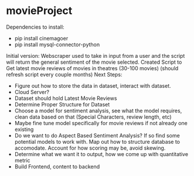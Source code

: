 # movieProject

Dependencies to install:
 - pip install cinemagoer
 - pip install mysql-connector-python

Initial version: Webscraper used to take in input from a user and the script will return the general sentiment of the movie selected.
Created Script to Get latest movie reviews of movies in theatres (30-100 movies) (should refresh script every couple months)
Next Steps:
 - Figure out how to store the data in dataset, interact with dataset.
 - Cloud Server? 
 - Dataset should hold Latest Movie Reviews
 - Determine Proper Structure for Dataset
 - Choose a model for sentiment analysis, see what the model requires, clean data based on that (Special Characters, review length, etc)  
 - Maybe fine tune model specifically for movie reviews if not already one existing
 - Do we want to do Aspect Based Sentiment Analysis? If so find some potential models to work with. Map out how to structure database to accomodate. Account for how scoring may be, avoid skewing.  
 - Determine what we want it to output, how we come up with quantitative metric  
 - Build Frontend, content to backend  


